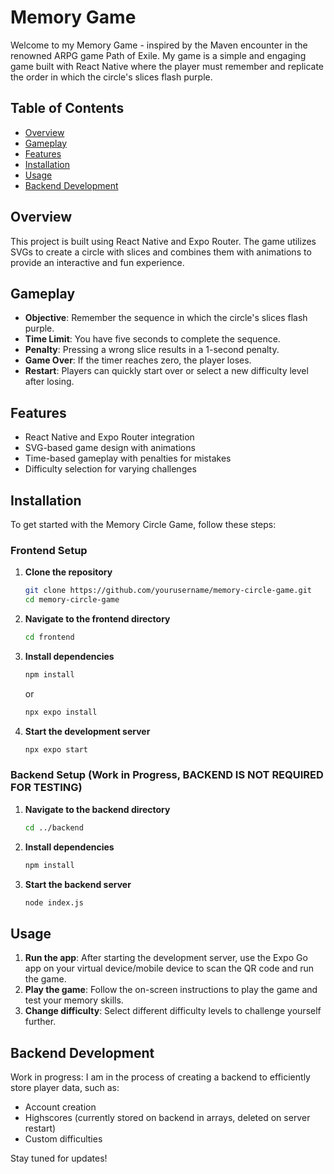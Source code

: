 # Memory Game

Welcome to my Memory Game - inspired by the Maven encounter in the renowned ARPG game Path of Exile. My game is a simple and engaging game built with React Native where the player must remember and replicate the order in which the circle's slices flash purple. 

## Table of Contents

- [Overview](#overview)
- [Gameplay](#gameplay)
- [Features](#features)
- [Installation](#installation)
- [Usage](#usage)
- [Backend Development](#backend-development)

## Overview

This project is built using React Native and Expo Router. The game utilizes SVGs to create a circle with slices and combines them with animations to provide an interactive and fun experience.

## Gameplay

- **Objective**: Remember the sequence in which the circle's slices flash purple.
- **Time Limit**: You have five seconds to complete the sequence.
- **Penalty**: Pressing a wrong slice results in a 1-second penalty.
- **Game Over**: If the timer reaches zero, the player loses.
- **Restart**: Players can quickly start over or select a new difficulty level after losing.

## Features

- React Native and Expo Router integration
- SVG-based game design with animations
- Time-based gameplay with penalties for mistakes
- Difficulty selection for varying challenges

## Installation

To get started with the Memory Circle Game, follow these steps:

### Frontend Setup

1. **Clone the repository**
   ```sh
   git clone https://github.com/yourusername/memory-circle-game.git
   cd memory-circle-game
   ```

2. **Navigate to the frontend directory**
   ```sh
   cd frontend
   ```

3. **Install dependencies**
   ```sh
   npm install
   ```
   or
   ```sh
   npx expo install
   ```

5. **Start the development server**
   ```sh
   npx expo start
   ```

### Backend Setup (Work in Progress, BACKEND IS NOT REQUIRED FOR TESTING)

1. **Navigate to the backend directory**
   ```sh
   cd ../backend
   ```

2. **Install dependencies**
   ```sh
   npm install
   ```

3. **Start the backend server**
   ```sh
   node index.js
   ```

## Usage

1. **Run the app**: After starting the development server, use the Expo Go app on your virtual device/mobile device to scan the QR code and run the game.
2. **Play the game**: Follow the on-screen instructions to play the game and test your memory skills.
3. **Change difficulty**: Select different difficulty levels to challenge yourself further.

## Backend Development

Work in progress: I am in the process of creating a backend to efficiently store player data, such as:

- Account creation
- Highscores (currently stored on backend in arrays, deleted on server restart)
- Custom difficulties

Stay tuned for updates!
